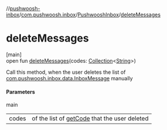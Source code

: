 //[pushwoosh-inbox](../../../index.md)/[com.pushwoosh.inbox](../index.md)/[PushwooshInbox](index.md)/[deleteMessages](delete-messages.md)

# deleteMessages

[main]\
open fun [deleteMessages](delete-messages.md)(codes: [Collection](https://docs.oracle.com/javase/8/docs/api/java/util/Collection.html)&lt;[String](https://docs.oracle.com/javase/8/docs/api/java/lang/String.html)&gt;)

Call this method, when the user deletes the list of [com.pushwoosh.inbox.data.InboxMessage](../../com.pushwoosh.inbox.data/-inbox-message/index.md) manually

#### Parameters

main

| | |
|---|---|
| codes | of the list of [getCode](../../com.pushwoosh.inbox.data/-inbox-message/get-code.md) that the user deleted |
